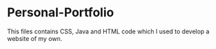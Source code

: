 # Personal-Portfolio
This files contains CSS, Java and HTML code which I used to develop a website of my own.
